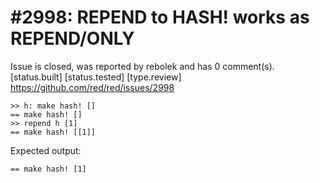 
#2998: REPEND to HASH! works as REPEND/ONLY
================================================================================
Issue is closed, was reported by rebolek and has 0 comment(s).
[status.built] [status.tested] [type.review]
<https://github.com/red/red/issues/2998>

``` 
>> h: make hash! []
== make hash! []
>> repend h [1]
== make hash! [[1]]
```

Expected output:
```
== make hash! [1]
```


